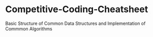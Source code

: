 # Competitive-Coding-Cheatsheet
Basic Structure of Common Data Structures and Implementation of Commmon Algorithms

